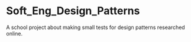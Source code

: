 # Soft_Eng_Design_Patterns
A school project about making small tests for design patterns researched online.
